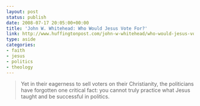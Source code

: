```yaml
---
layout: post
status: publish
date: 2008-07-17 20:05:00+00:00
title: 'John W. Whitehead: Who Would Jesus Vote For?'
link: http://www.huffingtonpost.com/john-w-whitehead/who-would-jesus-vote-for_b_112612.html
type: aside
categories:
- faith
- jesus
- politics
- theology
---
```


> Yet in their eagerness to sell voters on their Christianity, the politicians have forgotten one critical fact: you cannot truly practice what Jesus taught and be successful in politics.
